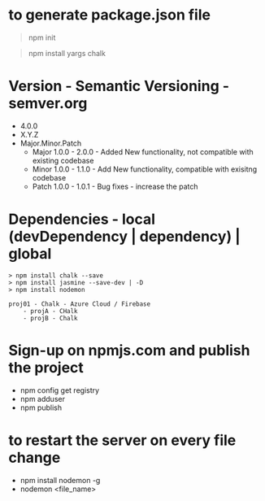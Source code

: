 # to generate package.json file
> npm init 

> npm install yargs chalk

# Version - Semantic Versioning - semver.org
- 4.0.0
- X.Y.Z
- Major.Minor.Patch
    - Major 1.0.0 - 2.0.0 - Added New functionality, not compatible with existing codebase
    - Minor 1.0.0 - 1.1.0 - Add New functionality, compatible with exisitng codebase
    - Patch 1.0.0 - 1.0.1 - Bug fixes - increase the patch


# Dependencies - local (devDependency | dependency) | global
    > npm install chalk --save
    > npm install jasmine --save-dev | -D
    > npm install nodemon

    proj01 - Chalk - Azure Cloud / Firebase
        - projA - CHalk
        - projB - Chalk

# Sign-up on npmjs.com and publish the project
- npm config get registry
- npm adduser 
- npm publish

# to restart the server on every file change
- npm install nodemon -g
- nodemon <file_name>
